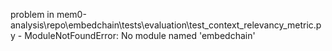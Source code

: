 problem in mem0-analysis\repo\embedchain\tests\evaluation\test_context_relevancy_metric.py - ModuleNotFoundError: No module named 'embedchain'
